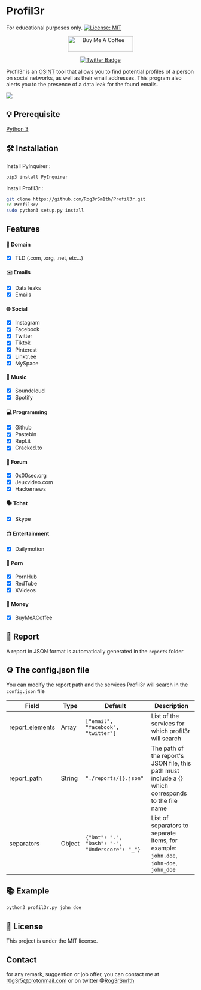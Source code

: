 # Profil3r

For educational purposes only.
[![License: MIT](https://img.shields.io/badge/License-MIT-yellow.svg)](https://opensource.org/licenses/MIT)

<div align="center">
<a href="https://www.buymeacoffee.com/givocefo" target="_blank"><img src="https://cdn.buymeacoffee.com/buttons/default-orange.png" alt="Buy Me A Coffee" height="41" width="174"></a>

[![Twitter Badge](https://img.shields.io/badge/-@Rog3rSm1th-1ca0f1?style=flat-square&labelColor=1ca0f1&logo=twitter&logoColor=white&link=https://twitter.com/Rog3rSm1th)](https://twitter.com/Rog3rSm1th)

</div>

Profil3r is an [OSINT](https://en.wikipedia.org/wiki/Open-source_intelligence) tool that allows you to find potential profiles of a person on social networks, as well as their email addresses. This program also alerts you to the presence of a data leak for the found emails.

![](https://i.imgur.com/hzmfCg0.gif)
## 💡 Prerequisite
[Python 3](https://www.python.org/)

## 🛠️ Installation

Install PyInquirer :

```bash
pip3 install PyInquirer
``` 

Install Profil3r :

```bash
git clone https://github.com/Rog3rSm1th/Profil3r.git
cd Profil3r/
sudo python3 setup.py install
```
## Features

#### 📙 Domain
- [x] TLD (.com, .org, .net, etc...)

#### ✉️ Emails 
- [x] Data leaks
- [x] Emails

#### 🌐 Social
- [x] Instagram
- [x] Facebook
- [x] Twitter
- [x] Tiktok
- [x] Pinterest
- [x] Linktr.ee
- [x] MySpace

#### 🎵 Music

- [x] Soundcloud
- [x] Spotify

#### ‍💻 Programming

- [x] Github
- [x] Pastebin
- [x] Repl.it
- [x] Cracked.to

#### 💬 Forum

- [x] 0x00sec.org
- [x] Jeuxvideo.com
- [x] Hackernews

#### 🗣️ Tchat

- [x] Skype

#### 📺 Entertainment

- [x] Dailymotion

#### 🚫 Porn

- [x] PornHub
- [x] RedTube
- [x] XVideos

#### 💸 Money

- [x] BuyMeACoffee

## 📖 Report

A report in JSON format is automatically generated in the `reports` folder

## ⚙️ The config.json file 

You can modify the report path and the services Profil3r will search in the `config.json` file

| Field | Type | Default | Description |
|-----------------|--------|------------------------------------|-----------------------------------------------------------------------------------------------------|
| report_elements | Array | `["email", "facebook", "twitter"]` | List of the services for which profil3r will search |
| report_path | String | `"./reports/{}.json"` | The path of the report's JSON file, this path must include a {} which corresponds to the file name |
separators |Object|`{"Dot": ".", "Dash": "-", "Underscore": "_"}`| List of separators to separate items, for example: `john.doe`, `john-doe`, `john_doe`|

## 📚 Example

```bash
python3 profil3r.py john doe
```

## 📝 License

This project is under the MIT license.

## Contact 

for any remark, suggestion or job offer, you can contact me at r0g3r5@protonmail.com or on twitter [@Rog3rSm1th](https://twitter.com/Rog3rSm1th)